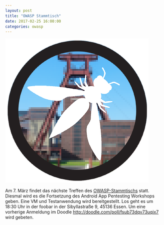 ```yaml
---
layout: post
title: "OWASP Stammtisch"
date: 2017-02-25 16:00:00
categories: owasp
---
```


![Quelle: OWASP](/media/2016-10-17/owasp-ruhrpott.png)

Am 7. März findet das nächste Treffen des [OWASP-Stammtischs](https://www.owasp.org/index.php/OWASP_German_Chapter_Stammtisch_Initiative/Ruhrpott) statt. Diesmal wird es die Fortsetzung des Android App Pentesting Workshops geben. Eine VM und Testanwendung wird bereitgestellt. Los geht es um 18:30 Uhr in der foobar in der Sibyllastraße 9, 45136 Essen. Um eine vorherige Anmeldung im Doodle http://doodle.com/poll/fsub73dqv73uqix7 wird gebeten.